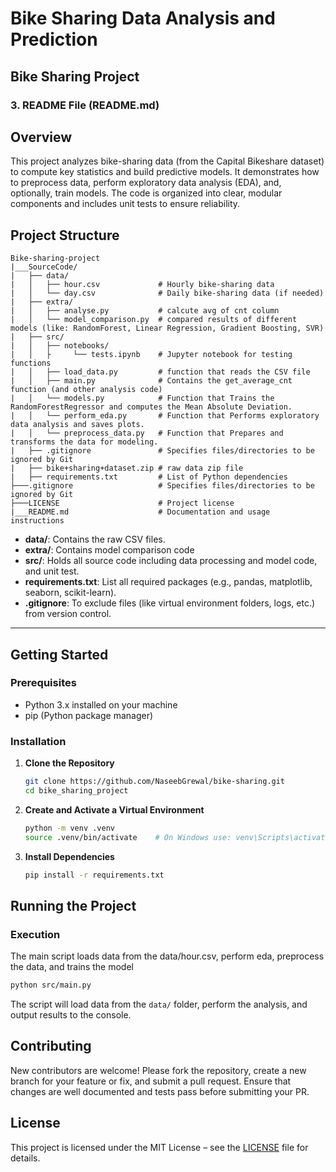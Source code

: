 # Bike Sharing Data Analysis and Prediction


## Bike Sharing Project

### 3. README File (README.md)

## Overview
This project analyzes bike-sharing data (from the Capital Bikeshare dataset) to compute key statistics and build predictive models. It demonstrates how to preprocess data, perform exploratory data analysis (EDA), and, optionally, train models. The code is organized into clear, modular components and includes unit tests to ensure reliability.

## Project Structure
```
Bike-sharing-project
|___SourceCode/
|   ├── data/
|   │   ├── hour.csv             # Hourly bike-sharing data
|   │   └── day.csv              # Daily bike-sharing data (if needed)
|   ├── extra/
|   │   ├── analyse.py           # calcute avg of cnt column 
|   │   └── model_comparison.py  # compared results of different models (like: RandomForest, Linear Regression, Gradient Boosting, SVR) 
|   ├── src/
|   │   ├── notebooks/         
|   │   ├     └── tests.ipynb    # Jupyter notebook for testing functions
|   │   ├── load_data.py         # function that reads the CSV file
|   │   ├── main.py              # Contains the get_average_cnt function (and other analysis code)
|   │   └── models.py            # Function that Trains the RandomForestRegressor and computes the Mean Absolute Deviation.
|   │   └── perform_eda.py       # Function that Performs exploratory data analysis and saves plots.
|   │   └── preprocess_data.py   # Function that Prepares and transforms the data for modeling.
|   ├── .gitignore               # Specifies files/directories to be ignored by Git
|   ├── bike+sharing+dataset.zip # raw data zip file 
|   ├── requirements.txt         # List of Python dependencies
├───.gitignore                   # Specifies files/directories to be ignored by Git
├───LICENSE                      # Project license 
|___README.md                    # Documentation and usage instructions
```

- **data/**: Contains the raw CSV files.
- **extra/**: Contains model comparison code
- **src/**: Holds all source code including data processing and model code, and unit test.
- **requirements.txt**: List all required packages (e.g., pandas, matplotlib, seaborn, scikit-learn).
- **.gitignore**: To exclude files (like virtual environment folders, logs, etc.) from version control.

---

## Getting Started

### Prerequisites
- Python 3.x installed on your machine
- pip (Python package manager)

### Installation
1. **Clone the Repository**
   ```bash
   git clone https://github.com/NaseebGrewal/bike-sharing.git
   cd bike_sharing_project
   ```
2. **Create and Activate a Virtual Environment**
   ```bash
   python -m venv .venv
   source .venv/bin/activate    # On Windows use: venv\Scripts\activate
   ```
3. **Install Dependencies**
   ```bash
   pip install -r requirements.txt
   ```

## Running the Project

### Execution
The main script loads data from the data/hour.csv, perform eda, preprocess the data, and trains the model
```bash
python src/main.py
```
The script will load data from the `data/` folder, perform the analysis, and output results to the console.

## Contributing
New contributors are welcome! Please fork the repository, create a new branch for your feature or fix, and submit a pull request. Ensure that changes are well documented and tests pass before submitting your PR.

## License
This project is licensed under the MIT License – see the [LICENSE](LICENSE) file for details.